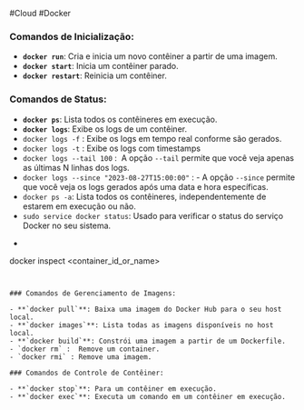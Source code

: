 #Cloud #Docker 
### Comandos de Inicialização:

- **`docker run`**: Cria e inicia um novo contêiner a partir de uma imagem.
- **`docker start`**: Inicia um contêiner parado.
- **`docker restart`**: Reinicia um contêiner.

### Comandos de Status:

- **`docker ps`**: Lista todos os contêineres em execução.
- **`docker logs`**: Exibe os logs de um contêiner.
- `docker logs -f` : Exibe os logs em tempo real conforme são gerados.
- `docker logs -t` : Exibe os logs com timestamps
- `docker logs --tail 100` :  A opção `--tail` permite que você veja apenas as últimas N linhas dos logs.
- `docker logs --since "2023-08-27T15:00:00"` : - A opção `--since` permite que você veja os logs gerados após uma data e hora específicas.
- `docker ps -a`: Lista todos os contêineres, independentemente de estarem em execução ou não.
- `sudo service docker status`: Usado para verificar o status do serviço Docker no seu sistema.
- ```sh
docker inspect <container_id_or_name>
```


### Comandos de Gerenciamento de Imagens:

- **`docker pull`**: Baixa uma imagem do Docker Hub para o seu host local.
- **`docker images`**: Lista todas as imagens disponíveis no host local.
- **`docker build`**: Constrói uma imagem a partir de um Dockerfile.
- `docker rm` :  Remove um container.
- `docker rmi` : Remove uma imagem.

### Comandos de Controle de Contêiner:

- **`docker stop`**: Para um contêiner em execução.
- **`docker exec`**: Executa um comando em um contêiner em execução.
